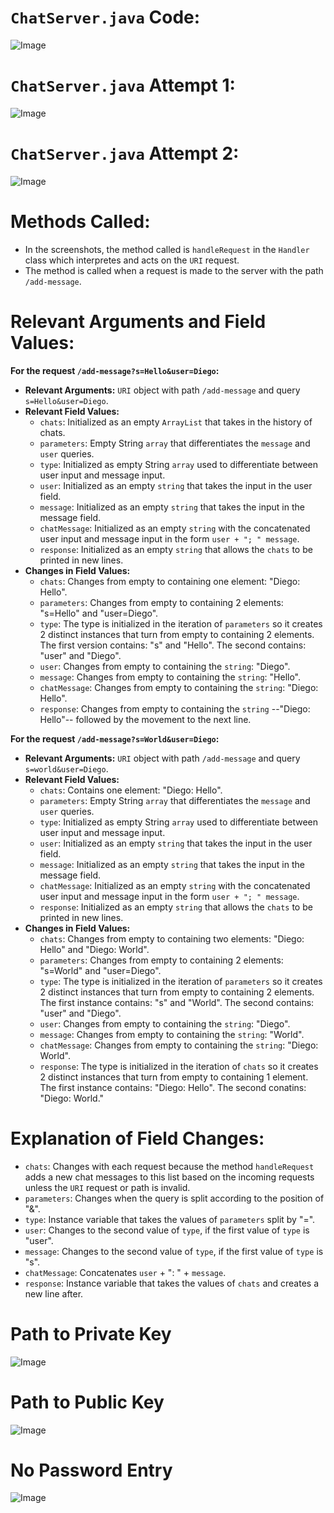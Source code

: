 # `ChatServer.java` Code:
![Image](chatserver_code.png)
# `ChatServer.java` Attempt 1:
![Image](chatserver_1.png)
# `ChatServer.java` Attempt 2:
![Image](chatserver_2.png)

# Methods Called:
- In the screenshots, the method called is `handleRequest` in the `Handler` class which interpretes and acts on the `URI` request.
- The method is called when a request is made to the server with the path `/add-message`.

# Relevant Arguments and Field Values:

**For the request `/add-message?s=Hello&user=Diego`:**

- **Relevant Arguments:** `URI` object with path `/add-message` and query `s=Hello&user=Diego`.
- **Relevant Field Values:**
  - `chats`: Initialized as an empty `ArrayList` that takes in the history of chats.
  - `parameters`: Empty String `array` that differentiates the `message` and `user` queries.
  - `type`: Initialized as empty String `array` used to differentiate between user input and message input.
  - `user`: Initialized as an empty `string` that takes the input in the user field. 
  - `message`: Initialized as an empty `string` that takes the input in the message field.
  - `chatMessage`: Initialized as an empty `string` with the concatenated user input and message input in the form  `user + "; " message`.
  - `response`: Initialized as an empty `string` that allows the `chats` to be printed in new lines.
- **Changes in Field Values:**
  - `chats`: Changes from empty to containing one element: "Diego: Hello".
  - `parameters`: Changes from empty to containing 2 elements: "s=Hello" and "user=Diego".
  - `type`: The type is initialized in the iteration of `parameters` so it creates 2 distinct instances that turn from empty to containing 2 elements. The first version contains: "s" and "Hello". The second contains: "user" and "Diego". 
  - `user`: Changes from empty to containing the `string`: "Diego". 
  - `message`: Changes from empty to containing the `string`: "Hello".
  - `chatMessage`: Changes from empty to containing the `string`: "Diego: Hello".
  - `response`: Changes from empty to containing the `string` --"Diego: Hello"-- followed by the movement to the next line.

**For the request `/add-message?s=World&user=Diego`:**

- **Relevant Arguments:** `URI` object with path `/add-message` and query `s=world&user=Diego`.
- **Relevant Field Values:**
  - `chats`: Contains one element: "Diego: Hello".
  - `parameters`: Empty String `array` that differentiates the `message` and `user` queries.
  - `type`: Initialized as empty String `array` used to differentiate between user input and message input.
  - `user`: Initialized as an empty `string` that takes the input in the user field. 
  - `message`: Initialized as an empty `string` that takes the input in the message field.
  - `chatMessage`: Initialized as an empty `string` with the concatenated user input and message input in the form  `user + "; " message`.
  - `response`: Initialized as an empty `string` that allows the `chats` to be printed in new lines.
- **Changes in Field Values:**
  - `chats`: Changes from empty to containing two elements: "Diego: Hello" and "Diego: World".
  - `parameters`: Changes from empty to containing 2 elements: "s=World" and "user=Diego".
  - `type`: The type is initialized in the iteration of `parameters` so it creates 2 distinct instances that turn from empty to containing 2 elements. The first instance contains: "s" and "World". The second contains: "user" and "Diego". 
  - `user`: Changes from empty to containing the `string`: "Diego". 
  - `message`: Changes from empty to containing the `string`: "World".
  - `chatMessage`: Changes from empty to containing the `string`: "Diego: World".
  - `response`: The type is initialized in the iteration of `chats` so it creates 2 distinct instances that turn from empty to containing 1 element. The first instance contains: "Diego: Hello". The second conatins: "Diego: World."

# Explanation of Field Changes:
  - `chats`: Changes with each request because the method `handleRequest` adds a new chat messages to this list based on the incoming requests unless the `URI` request or path is invalid.
  - `parameters`: Changes when the query is split according to the position of "&".
  - `type`: Instance variable that takes the values of `parameters` split by "=".
  - `user`: Changes to the second value of `type`, if the first value of `type` is "user". 
  - `message`: Changes to the second value of `type`, if the first value of `type` is "s".
  - `chatMessage`: Concatenates `user` + ": " + `message`.
  - `response`: Instance variable that takes the values of `chats` and creates a new line after.

# Path to Private Key
![Image](path_private_key.png)

# Path to Public Key
![Image](path_public_key.png)

# No Password Entry
![Image](no_pass_login.png)
